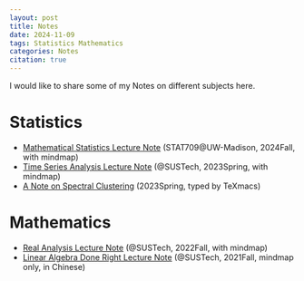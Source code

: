 ```yaml
---
layout: post
title: Notes
date: 2024-11-09
tags: Statistics Mathematics
categories: Notes
citation: true
---
```


I would like to share some of my Notes on different subjects here.

# Statistics
- [Mathematical Statistics Lecture Note](https://langtianm.github.io/assets/documents/Math_Stat.pdf) (STAT709@UW-Madison, 2024Fall, with mindmap)
- [Time Series Analysis Lecture Note](https://langtianm.github.io/assets/documents/TSA.pdf) (@SUSTech, 2023Spring, with mindmap)
- [A Note on Spectral Clustering](https://langtianm.github.io/assets/documents/Spectral_Clustering.pdf) (2023Spring, typed by TeXmacs)


# Mathematics
- [Real Analysis Lecture Note](https://langtianm.github.io/assets/documents/Real_Analysis.pdf) (@SUSTech, 2022Fall, with mindmap)
- [Linear Algebra Done Right Lecture Note](https://langtianm.github.io/assets/documents/Done_Right_Mindmap.pdf) (@SUSTech, 2021Fall, mindmap only, in Chinese)

